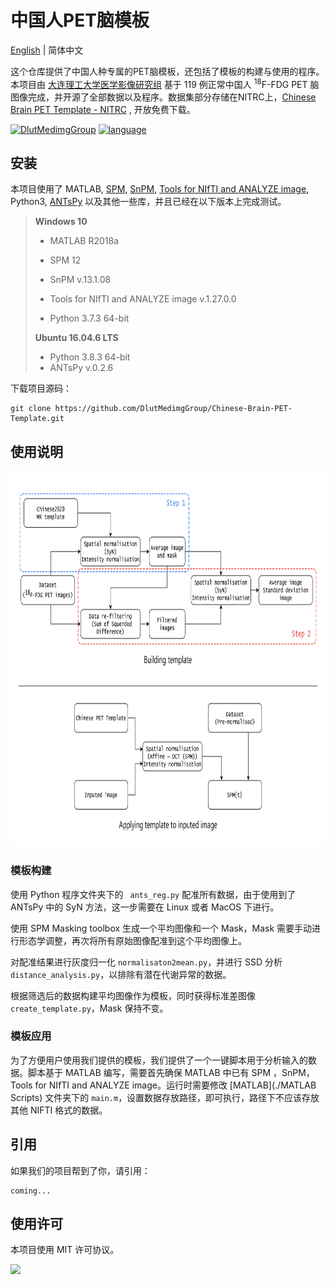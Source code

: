 # 中国人PET脑模板

[English](./README.md) | 简体中文

这个仓库提供了中国人种专属的PET脑模板，还包括了模板的构建与使用的程序。本项目由 [大连理工大学医学影像研究组](https://biomedimg-dlut-edu.cn/) 基于 119 例正常中国人 <sup>18</sup>F-FDG PET 脑图像完成，并开源了全部数据以及程序。数据集部分存储在NITRC上，[Chinese Brain PET Template - NITRC](https://www.nitrc.org/projects/cnpet/) , 开放免费下载。

[![DlutMedimgGroup](https://img.shields.io/badge/GitHub-DlutMedimgGroup-green?logo=github)](https://github.com/DlutMedimgGroup) [![language](https://img.shields.io/badge/language-MATLAB|Python-blue)](https://github.com/DlutMedimgGroup)

## 安装

本项目使用了 MATLAB, [SPM](https://www.fil.ion.ucl.ac.uk/spm/), [SnPM](http://www.nisox.org/Software/SnPM13/), [Tools for NIfTI and ANALYZE image](https://www.mathworks.com/matlabcentral/fileexchange/8797-tools-for-nifti-and-analyze-image), Python3, [ANTsPy](https://github.com/ANTsX/ANTsPy) 以及其他一些库，并且已经在以下版本上完成测试。

> **Windows 10**
>
> - MATLAB R2018a
>
> - SPM 12
>
> - SnPM v.13.1.08
>
> - Tools for NIfTI and ANALYZE image v.1.27.0.0 
>
> - Python 3.7.3 64-bit
>
> **Ubuntu 16.04.6 LTS**
>
> - Python 3.8.3 64-bit
> - ANTsPy v.0.2.6

下载项目源码：

```
git clone https://github.com/DlutMedimgGroup/Chinese-Brain-PET-Template.git
```

## 使用说明

<img src="./Pipeline.jpg" alt="image-20210112144350294" height=600 />

### 模板构建

使用 Python 程序文件夹下的 ``` ants_reg.py``` 配准所有数据，由于使用到了 ANTsPy 中的 SyN 方法，这一步需要在 Linux 或者 MacOS  下进行。

使用 SPM Masking toolbox 生成一个平均图像和一个 Mask，Mask 需要手动进行形态学调整，再次将所有原始图像配准到这个平均图像上。

对配准结果进行灰度归一化 ```normalisaton2mean.py```，并进行 SSD 分析 ```distance_analysis.py```，以排除有潜在代谢异常的数据。

根据筛选后的数据构建平均图像作为模板，同时获得标准差图像 ```create_template.py```，Mask 保持不变。

### 模板应用

为了方便用户使用我们提供的模板，我们提供了一个一键脚本用于分析输入的数据。脚本基于 MATLAB 编写，需要首先确保 MATLAB 中已有 SPM ，SnPM，Tools for NIfTI and ANALYZE image。运行时需要修改 [MATLAB](./MATLAB Scripts) 文件夹下的 ```main.m```，设置数据存放路径，即可执行，路径下不应该存放其他 NIFTI 格式的数据。

## 引用

如果我们的项目帮到了你，请引用：

```
coming...
```

## 使用许可

本项目使用 MIT 许可协议。

[![](https://img.shields.io/badge/license-MIT-green)]()